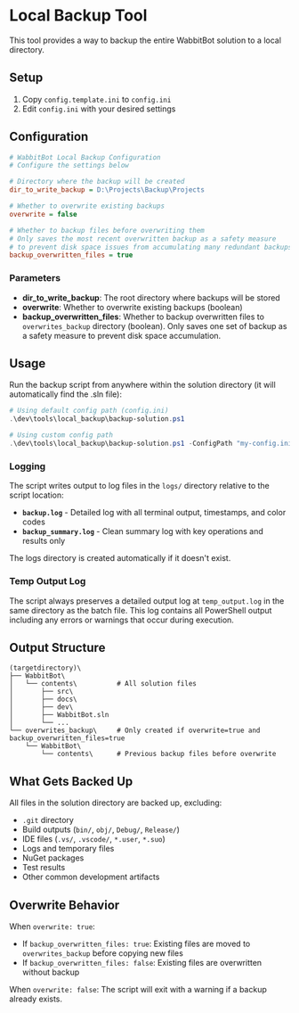 # Local Backup Tool

This tool provides a way to backup the entire WabbitBot solution to a local directory.

## Setup

1. Copy `config.template.ini` to `config.ini`
2. Edit `config.ini` with your desired settings

## Configuration

```ini
# WabbitBot Local Backup Configuration
# Configure the settings below

# Directory where the backup will be created
dir_to_write_backup = D:\Projects\Backup\Projects

# Whether to overwrite existing backups
overwrite = false

# Whether to backup files before overwriting them
# Only saves the most recent overwritten backup as a safety measure
# to prevent disk space issues from accumulating many redundant backups
backup_overwritten_files = true
```

### Parameters

- **dir_to_write_backup**: The root directory where backups will be stored
- **overwrite**: Whether to overwrite existing backups (boolean)
- **backup_overwritten_files**: Whether to backup overwritten files to `overwrites_backup` directory (boolean). Only saves one set of backup as a safety measure to prevent disk space accumulation.

## Usage

Run the backup script from anywhere within the solution directory (it will automatically find the .sln file):

```powershell
# Using default config path (config.ini)
.\dev\tools\local_backup\backup-solution.ps1

# Using custom config path
.\dev\tools\local_backup\backup-solution.ps1 -ConfigPath "my-config.ini"
```

### Logging

The script writes output to log files in the `logs/` directory relative to the script location:

- **`backup.log`** - Detailed log with all terminal output, timestamps, and color codes
- **`backup_summary.log`** - Clean summary log with key operations and results only

The logs directory is created automatically if it doesn't exist.

### Temp Output Log

The script always preserves a detailed output log at `temp_output.log` in the same directory as the batch file. This log contains all PowerShell output including any errors or warnings that occur during execution.

## Output Structure

```
(targetdirectory)\
├── WabbitBot\
│   └── contents\          # All solution files
│       ├── src\
│       ├── docs\
│       ├── dev\
│       ├── WabbitBot.sln
│       └── ...
└── overwrites_backup\     # Only created if overwrite=true and backup_overwritten_files=true
    └── WabbitBot\
        └── contents\      # Previous backup files before overwrite
```

## What Gets Backed Up

All files in the solution directory are backed up, excluding:

- `.git` directory
- Build outputs (`bin/`, `obj/`, `Debug/`, `Release/`)
- IDE files (`.vs/`, `.vscode/`, `*.user`, `*.suo`)
- Logs and temporary files
- NuGet packages
- Test results
- Other common development artifacts

## Overwrite Behavior

When `overwrite: true`:

- If `backup_overwritten_files: true`: Existing files are moved to `overwrites_backup` before copying new files
- If `backup_overwritten_files: false`: Existing files are overwritten without backup

When `overwrite: false`: The script will exit with a warning if a backup already exists.
